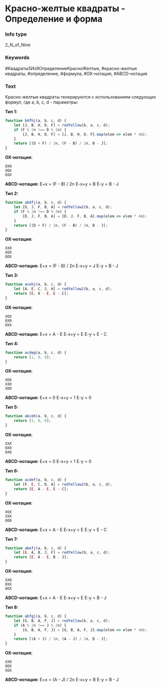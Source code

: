 # Красно-желтые квадраты - Определение и форма
### Info type
2_N_of_Nine
### Keywords
#Квадраты5Из9ОпределениеКрасноЖелтые, #красно-желтые квадраты, #определение, #формула, #OX-нотация, #ABCD-нотация
### Text
Красно-желтые квадраты генерируются с использованием следующих формул, где a, b, c, d - параметры:

**Тип 1:**
```javascript
function bdfhj(a, b, c, d) {
    let [J, B, H, D, F] = redYellow(b, a, c, d);
    if (F % 2n !== D % 2n) {
        [J, B, H, D, F] = [J, B, H, D, F].map(elem => elem * 4n);
    }
    return [(D + F) / 2n, (F - B) / 2n, B - J];
}
```
**OX-нотация:**
```
OXO
XOX
OXX
```
**ABCD-нотация:**
E+x = (F - B) / 2n
E-x+y = B
E-y = B - J

**Тип 2:**
```javascript
function abdfj(a, b, c, d) {
    let [D, J, F, B, A] = redYellow2(b, a, c, d);
    if (F % 2n !== D % 2n) {
        [D, J, F, B, A] = [D, J, F, B, A].map(elem => elem * 4n);
    }
    return [(D + F) / 2n, (F - B) / 2n, B - J];
}
```
**OX-нотация:**
```
XXO
XOX
OOX
```
**ABCD-нотация:**
E+x = (F - B) / 2n
E-x+y = J
E-y = B - J

**Тип 3:**
```javascript
function acehj(a, b, c, d) {
    let [A, E, C, J, H] = redYellow2(b, a, c, d);
    return [E, A - E, E - C];
}
```
**OX-нотация:**
```
XOX
OXO
OXX
```
**ABCD-нотация:**
E+x = A - E
E-x+y = E
E-y = E - C

**Тип 4:**
```javascript
function acdeg(a, b, c, d) {
    return [1, 0, 0];
}
```
**OX-нотация:**
```
XOX
XXO
XOO
```
**ABCD-нотация:**
E+x = 0
E-x+y = 1
E-y = 0

**Тип 5:**
```javascript
function abceh(a, b, c, d) {
    return [1, 0, 0];
}
```
**OX-нотация:**
```
XXX
OXO
OXO
```
**ABCD-нотация:**
E+x = 0
E-x+y = 1
E-y = 0

**Тип 6:**
```javascript
function acdef(a, b, c, d) {
    let [F, E, C, D, A] = redYellow2(b, a, c, d);
    return [E, A - E, E - C];
}
```
**OX-нотация:**
```
XOX
XXX
OOO
```
**ABCD-нотация:**
E+x = A - E
E-x+y = E
E-y = E - C

**Тип 7:**
```javascript
function abefj(a, b, c, d) {
    let [E, A, B, J, F] = redYellow(b, a, c, d);
    return [E, A - E, B - J];
}
```
**OX-нотация:**
```
XXO
OXX
OOX
```
**ABCD-нотация:**
E+x = A - E
E-x+y = E
E-y = B - J

**Тип 8:**
```javascript
function abfgj(a, b, c, d) {
    let [G, B, A, F, J] = redYellow(b, a, c, d);
    if (A % 2n !== J % 2n) {
        [G, B, A, F, J] = [G, B, A, F, J].map(elem => elem * 4n);
    }
    return [(A + J) / 2n, (A - J) / 2n, B - J];
}
```
**OX-нотация:**
```
XXO
OOX
XOX
```
**ABCD-нотация:**
E+x = (A - J) / 2n
E-x+y = B
E-y = B - J
